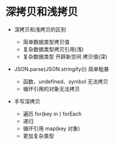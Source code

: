 # 深拷贝和浅拷贝

- 深拷贝和浅拷贝的区别
  - 简单数据类型拷贝值
  - 复杂数据类型拷贝引用(浅)
  - 复杂数据类型 开辟新空间 拷贝值(深)

- JSON.parse(JSON.stringify()) 简单粗暴
  - 函数、undefined、symbol 无法拷贝
  - 循环引用的对象无法拷贝

- 手写深拷贝
  - 遍历 for(key in ) forEach
  - 递归
  - 循环引用 map(key 对象)
  - 更加复杂类型 